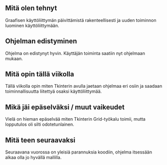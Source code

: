 ## Mitä olen tehnyt

Graafisen käyttöliittymän päivittämistä rakenteellisesti ja uuden toiminnon luominen käyttöliittymään.

## Ohjelman edistyminen

Ohjelma on edistynyt hyvin. Käyttäjän toiminta saatiin nyt ohjelmaan mukaan.

## Mitä opin tällä viikolla

Tällä viikolla opin miten Tkinterin avulla jaetaan ohjelmaa eri osiin ja saadaan toiminnallisuutta liitettyä osaksi käyttöliittymää.

## Mikä jäi epäselväksi / muut vaikeudet

Vielä on hieman epäselvää miten Tkinterin Grid-työkalu toimii, mutta lopputulos oli silti odotetunlainen.

## Mitä teen seuraavaksi

Seuraavana vuorossa on yleisiä parannuksia koodiin, ohjelma itsessään alkaa olla jo hyvällä mallilla.
